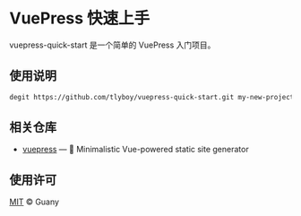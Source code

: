 # VuePress 快速上手

vuepress-quick-start 是一个简单的 VuePress 入门项目。

## 使用说明

```bash
degit https://github.com/tlyboy/vuepress-quick-start.git my-new-project
```

## 相关仓库

- [vuepress](https://github.com/vuejs/vuepress) — 📝 Minimalistic Vue-powered static site generator

## 使用许可

[MIT](https://opensource.org/licenses/MIT) © Guany
